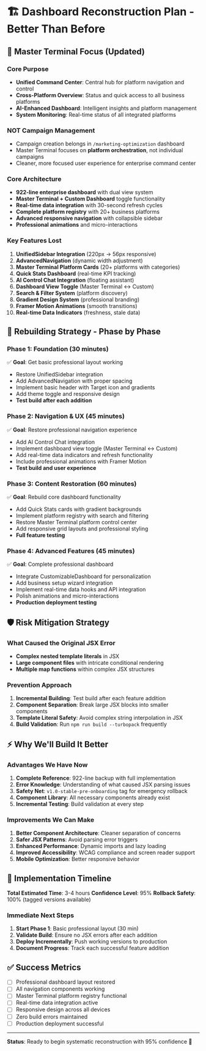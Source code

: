 # 🏗️ Dashboard Reconstruction Plan - Better Than Before

## 🎯 **Master Terminal Focus (Updated)**

### **Core Purpose**
- **Unified Command Center**: Central hub for platform navigation and control
- **Cross-Platform Overview**: Status and quick access to all business platforms  
- **AI-Enhanced Dashboard**: Intelligent insights and platform management
- **System Monitoring**: Real-time status of all integrated platforms

### **NOT Campaign Management**
- Campaign creation belongs in `/marketing-optimization` dashboard
- Master Terminal focuses on **platform orchestration**, not individual campaigns
- Cleaner, more focused user experience for enterprise command center

### **Core Architecture**
- **922-line enterprise dashboard** with dual view system
- **Master Terminal + Custom Dashboard** toggle functionality
- **Real-time data integration** with 30-second refresh cycles
- **Complete platform registry** with 20+ business platforms
- **Advanced responsive navigation** with collapsible sidebar
- **Professional animations** and micro-interactions

### **Key Features Lost**
1. **UnifiedSidebar Integration** (220px → 56px responsive)
2. **AdvancedNavigation** (dynamic width adjustment)
3. **Master Terminal Platform Cards** (20+ platforms with categories)
4. **Quick Stats Dashboard** (real-time KPI tracking)
5. **AI Control Chat Integration** (floating assistant)
6. **Dashboard View Toggle** (Master Terminal ↔ Custom)
7. **Search & Filter System** (platform discovery)
8. **Gradient Design System** (professional branding)
9. **Framer Motion Animations** (smooth transitions)
10. **Real-time Data Indicators** (freshness, stale data)

## 🎯 **Rebuilding Strategy - Phase by Phase**

### **Phase 1: Foundation (30 minutes)**
✅ **Goal**: Get basic professional layout working
- Restore UnifiedSidebar integration
- Add AdvancedNavigation with proper spacing
- Implement basic header with Target icon and gradients
- Add theme toggle and responsive design
- **Test build after each addition**

### **Phase 2: Navigation & UX (45 minutes)**  
✅ **Goal**: Restore professional navigation experience
- Add AI Control Chat integration
- Implement dashboard view toggle (Master Terminal ↔ Custom)
- Add real-time data indicators and refresh functionality
- Include professional animations with Framer Motion
- **Test build and user experience**

### **Phase 3: Content Restoration (60 minutes)**
✅ **Goal**: Rebuild core dashboard functionality
- Add Quick Stats cards with gradient backgrounds
- Implement platform registry with search and filtering
- Restore Master Terminal platform control center
- Add responsive grid layouts and professional styling
- **Full feature testing**

### **Phase 4: Advanced Features (45 minutes)**
✅ **Goal**: Complete professional dashboard
- Integrate CustomizableDashboard for personalization
- Add business setup wizard integration
- Implement real-time data hooks and API integration
- Polish animations and micro-interactions
- **Production deployment testing**

## 🛡️ **Risk Mitigation Strategy**

### **What Caused the Original JSX Error**
- **Complex nested template literals** in JSX
- **Large component files** with intricate conditional rendering
- **Multiple map functions** within complex JSX structures

### **Prevention Approach**
1. **Incremental Building**: Test build after each feature addition
2. **Component Separation**: Break large JSX blocks into smaller components
3. **Template Literal Safety**: Avoid complex string interpolation in JSX
4. **Build Validation**: Run `npm run build --turbopack` frequently

## ⚡ **Why We'll Build It Better**

### **Advantages We Have Now**
1. **Complete Reference**: 922-line backup with full implementation
2. **Error Knowledge**: Understanding of what caused JSX parsing issues
3. **Safety Net**: `v1.0-stable-pre-onboarding` tag for emergency rollback
4. **Component Library**: All necessary components already exist
5. **Incremental Testing**: Build validation at every step

### **Improvements We Can Make**
1. **Better Component Architecture**: Cleaner separation of concerns
2. **Safer JSX Patterns**: Avoid parsing error triggers
3. **Enhanced Performance**: Dynamic imports and lazy loading
4. **Improved Accessibility**: WCAG compliance and screen reader support
5. **Mobile Optimization**: Better responsive behavior

## 🚀 **Implementation Timeline**

**Total Estimated Time**: 3-4 hours
**Confidence Level**: 95%
**Rollback Safety**: 100% (tagged versions available)

### **Immediate Next Steps**
1. **Start Phase 1**: Basic professional layout (30 min)
2. **Validate Build**: Ensure no JSX errors after each addition
3. **Deploy Incrementally**: Push working versions to production
4. **Document Progress**: Track each successful feature addition

## ✅ **Success Metrics**

- [ ] Professional dashboard layout restored
- [ ] All navigation components working
- [ ] Master Terminal platform registry functional
- [ ] Real-time data integration active
- [ ] Responsive design across all devices
- [ ] Zero build errors maintained
- [ ] Production deployment successful

---

**Status**: Ready to begin systematic reconstruction with 95% confidence 🎯